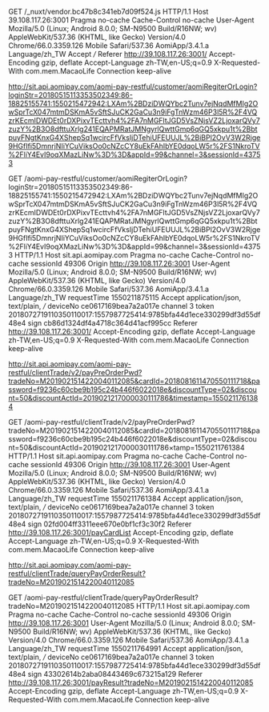  GET /_nuxt/vendor.bc47b8c341eb7d09f524.js HTTP/1.1 
Host 39.108.117.26:3001 
Pragma no-cache 
Cache-Control no-cache 
User-Agent Mozilla/5.0 (Linux; Android 8.0.0; SM-N9500 Build/R16NW; wv) AppleWebKit/537.36 (KHTML, like Gecko) Version/4.0 Chrome/66.0.3359.126 Mobile Safari/537.36 AomiApp/3.4.1.a Language/zh_TW 
Accept */* 
Referer http://39.108.117.26:3001/ 
Accept-Encoding gzip, deflate 
Accept-Language zh-TW,en-US;q=0.9 
X-Requested-With com.mem.MacaoLife 
Connection keep-alive 




http://sit.api.aomipay.com/aomi-pay-restful/customer/aomiRegiterOrLogin?loginStr=20180515113353502349:86-18825155741:1550215472942:LXAm%2BDziDWQYbc2Tunv7ejNqdMfMIg2OwSprTcX047mtmDSKmA5vSftSJuCK2GaCu3n9iFgTnWzm46P3l5R%2F4VQzrKEcmIDWDEt0rDXPixvTEcttvh4%2FA7nMGFltJGD5VsZNjsVZ2LjoxarQVy7zuzY%2B3O8dfttuXrlg241EQAPMRatJMNgyrlQwttGmp6qGQ5xkpu1t%2BbtpuyFNgtKnxG4XShepSq1wcircFfVksIjDTehiUFEUUJL%2BiBPl2OvV3W2Rjge9HGfIfi5DmnrjNIiYCuViksOo0cNZcCY8uEkFAhIbYE0dqoLW5r%2FS1NkroTV%2FliY4EvI9oqXMazLiNw%3D%3D&appId=99&channel=3&sessionId=43753

 GET /aomi-pay-restful/customer/aomiRegiterOrLogin?loginStr=20180515113353502349:86-18825155741:1550215472942:LXAm%2BDziDWQYbc2Tunv7ejNqdMfMIg2OwSprTcX047mtmDSKmA5vSftSJuCK2GaCu3n9iFgTnWzm46P3l5R%2F4VQzrKEcmIDWDEt0rDXPixvTEcttvh4%2FA7nMGFltJGD5VsZNjsVZ2LjoxarQVy7zuzY%2B3O8dfttuXrlg241EQAPMRatJMNgyrlQwttGmp6qGQ5xkpu1t%2BbtpuyFNgtKnxG4XShepSq1wcircFfVksIjDTehiUFEUUJL%2BiBPl2OvV3W2Rjge9HGfIfi5DmnrjNIiYCuViksOo0cNZcCY8uEkFAhIbYE0dqoLW5r%2FS1NkroTV%2FliY4EvI9oqXMazLiNw%3D%3D&appId=99&channel=3&sessionId=43753 HTTP/1.1 
Host sit.api.aomipay.com 
Pragma no-cache 
Cache-Control no-cache 
sessionId 49306 
Origin http://39.108.117.26:3001 
User-Agent Mozilla/5.0 (Linux; Android 8.0.0; SM-N9500 Build/R16NW; wv) AppleWebKit/537.36 (KHTML, like Gecko) Version/4.0 Chrome/66.0.3359.126 Mobile Safari/537.36 AomiApp/3.4.1.a Language/zh_TW 
requestTime 1550211875115 
Accept application/json, text/plain, */* 
deviceNo ce0617169bea7a2a017e 
channel 3 
token 2018072719110350110017:1557987725414:9785bfa44d1ece330299df3d55df48e4 
sign cb86d1324df4a4718c364d41acf995cc 
Referer http://39.108.117.26:3001/ 
Accept-Encoding gzip, deflate 
Accept-Language zh-TW,en-US;q=0.9 
X-Requested-With com.mem.MacaoLife 
Connection keep-alive 


http://sit.api.aomipay.com/aomi-pay-restful/clientTrade/v2/payPreOrderPwd?tradeNo=M2019021514220040112085&cardId=2018081611470550111718&password=f9236c60cbe9b195c24b446f6022018e&discountType=02&discount=50&discountActId=2019021217000030111786&timestamp=1550211761384


 GET /aomi-pay-restful/clientTrade/v2/payPreOrderPwd?tradeNo=M2019021514220040112085&cardId=2018081611470550111718&password=f9236c60cbe9b195c24b446f6022018e&discountType=02&discount=50&discountActId=2019021217000030111786×tamp=1550211761384 HTTP/1.1 
Host sit.api.aomipay.com 
Pragma no-cache 
Cache-Control no-cache 
sessionId 49306 
Origin http://39.108.117.26:3001 
User-Agent Mozilla/5.0 (Linux; Android 8.0.0; SM-N9500 Build/R16NW; wv) AppleWebKit/537.36 (KHTML, like Gecko) Version/4.0 Chrome/66.0.3359.126 Mobile Safari/537.36 AomiApp/3.4.1.a Language/zh_TW 
requestTime 1550211761384 
Accept application/json, text/plain, */* 
deviceNo ce0617169bea7a2a017e 
channel 3 
token 2018072719110350110017:1557987725414:9785bfa44d1ece330299df3d55df48e4 
sign 02fd004ff3311eee670e0bf1cf3c30f2 
Referer http://39.108.117.26:3001/payCardList 
Accept-Encoding gzip, deflate 
Accept-Language zh-TW,en-US;q=0.9 
X-Requested-With com.mem.MacaoLife 
Connection keep-alive 


http://sit.api.aomipay.com/aomi-pay-restful/clientTrade/queryPayOrderResult?tradeNo=M2019021514220040112085

 GET /aomi-pay-restful/clientTrade/queryPayOrderResult?tradeNo=M2019021514220040112085 HTTP/1.1 
Host sit.api.aomipay.com 
Pragma no-cache 
Cache-Control no-cache 
sessionId 49306 
Origin http://39.108.117.26:3001 
User-Agent Mozilla/5.0 (Linux; Android 8.0.0; SM-N9500 Build/R16NW; wv) AppleWebKit/537.36 (KHTML, like Gecko) Version/4.0 Chrome/66.0.3359.126 Mobile Safari/537.36 AomiApp/3.4.1.a Language/zh_TW 
requestTime 1550211764991 
Accept application/json, text/plain, */* 
deviceNo ce0617169bea7a2a017e 
channel 3 
token 2018072719110350110017:1557987725414:9785bfa44d1ece330299df3d55df48e4 
sign 43302614b2aba08443469c673215a129 
Referer http://39.108.117.26:3001/payResult?tradeNo=M2019021514220040112085 
Accept-Encoding gzip, deflate 
Accept-Language zh-TW,en-US;q=0.9 
X-Requested-With com.mem.MacaoLife 
Connection keep-alive 